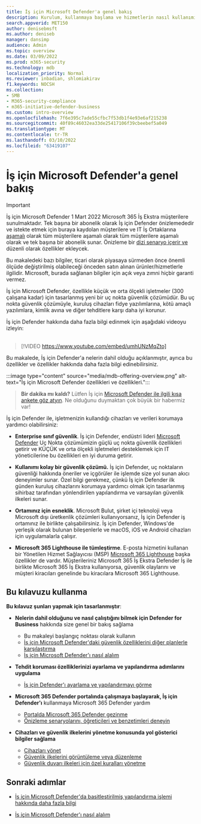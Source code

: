 ```yaml
---
title: İş için Microsoft Defender'a genel bakış
description: Kurulum, kullanmaya başlama ve hizmetlerin nasıl kullanımı da dahil olmak üzere İş için Microsoft Defender hakkında bilgi
search.appverid: MET150
author: denisebmsft
ms.author: deniseb
manager: dansimp
audience: Admin
ms.topic: overview
ms.date: 03/09/2022
ms.prod: m365-security
ms.technology: mdb
localization_priority: Normal
ms.reviewer: inbadian, shlomiakirav
f1.keywords: NOCSH
ms.collection:
- SMB
- M365-security-compliance
- m365-initiative-defender-business
ms.custom: intro-overview
ms.openlocfilehash: 7f6e395c7ade55cfbc7f53db1f4e93e6af215238
ms.sourcegitcommit: 40f89c46032ea33de25417106f39cbeebef5a049
ms.translationtype: MT
ms.contentlocale: tr-TR
ms.lasthandoff: 03/10/2022
ms.locfileid: "63419107"
---
```

# <a name="overview-of-microsoft-defender-for-business"></a>İş için Microsoft Defender'a genel bakış

> [!IMPORTANT]
> İş için Microsoft Defender 1 Mart 2022 Microsoft 365 İş Ekstra müşterilere sunulmaktadır. Tek başına bir abonelik olarak İş için Defender önizlemededir ve istekte etmek için buraya kaydolan müşterilere ve IT İş Ortaklarına [aşamalı](https://aka.ms/mdb-preview) olarak tüm müşterilere aşamalı olarak tüm müşterilere aşamalı olarak ve tek başına bir abonelik sunar. Önizleme bir [dizi senaryo içerir ve](mdb-tutorials.md#try-these-preview-scenarios) düzenli olarak özellikler ekleycek.
> 
> Bu makaledeki bazı bilgiler, ticari olarak piyasaya sürmeden önce önemli ölçüde değiştirilmiş olabileceği önceden satın alınan ürünler/hizmetlerle ilgilidir. Microsoft, burada sağlanan bilgiler için açık veya zımni hiçbir garanti vermez. 

İş için Microsoft Defender, özellikle küçük ve orta ölçekli işletmeler (300 çalışana kadar) için tasarlanmış yeni bir uç nokta güvenlik çözümüdür. Bu uç nokta güvenlik çözümüyle, kuruluş cihazları fidye yazılımlarına, kötü amaçlı yazılımlara, kimlik avına ve diğer tehditlere karşı daha iyi korunur. 

İş için Defender hakkında daha fazla bilgi edinmek için aşağıdaki videoyu izleyin: <br/><br/>

> [!VIDEO https://www.youtube.com/embed/umhUNzMqZto]

Bu makalede, İş için Defender'a nelerin dahil olduğu açıklanmıştır, ayrıca bu özellikler ve özellikler hakkında daha fazla bilgi edinebilirsiniz.

:::image type="content" source="media/mdb-offering-overview.png" alt-text="İş için Microsoft Defender özellikleri ve özellikleri.":::

>
> **Bir dakika mı kaldı?**
> Lütfen İş için <a href="https://microsoft.qualtrics.com/jfe/form/SV_0JPjTPHGEWTQr4y" target="_blank">Microsoft Defender ile ilgili kısa ankete göz atyın</a>. Ne olduğunu duymaktan çok büyük bir habermiz var!
>

İş için Defender ile, işletmenizin kullandığı cihazları ve verileri korumaya yardımcı olabilirsiniz:

- **Enterprise sınıf güvenlik**. İş için Defender, endüstri lideri [Microsoft Defender](../defender-endpoint/microsoft-defender-endpoint.md) Uç Nokta çözümümizin güçlü uç nokta güvenlik özellikleri getirir ve KÜÇÜK ve orta ölçekli işletmeleri desteklemek için IT yöneticilerine bu özellikleri en iyi duruma getirir.

- **Kullanımı kolay bir güvenlik çözümü.** İş için Defender, uç noktaların güvenliği hakkında öneriler ve içgörüler ile işlemde size yol sunan akıcı deneyimler sunar. Özel bilgi gerekmez, çünkü İş için Defender ilk günden kuruluş cihazlarını korumaya yardımcı olmak için tasarlanmış sihirbaz tarafından yönlendirilen yapılandırma ve varsayılan güvenlik ilkeleri sunar.

- **Ortamınız için esneklik**. Microsoft Bulut, şirket içi teknoloji veya Microsoft dışı üretkenlik çözümleri kullanıyorsanız, İş için Defender iş ortamınız ile birlikte çalışabilirsiniz. İş için Defender, Windows'de yerleşik olarak bulunan bileşenlerle ve macOS, iOS ve Android cihazları için uygulamalarla çalışır.

- **Microsoft 365 Lighthouse ile tümleştirme**. E-posta hizmetini kullanan bir Yönetilen Hizmet Sağlayıcısı (MSP) [Microsoft 365 Lighthouse](../../lighthouse/m365-lighthouse-overview.md) başka özellikler de vardır. Müşterileriniz Microsoft 365 İş Ekstra Defender İş ile birlikte Microsoft 365 İş Ekstra kullanıyorsa, güvenlik olaylarını ve müşteri kiracıları genelinde bu kiracılara Microsoft 365 Lighthouse.

## <a name="how-to-use-this-guide"></a>Bu kılavuzu kullanma

**Bu kılavuz şunları yapmak için tasarlanmıştır**:

- **Nelerin dahil olduğunu ve nasıl çalıştığını bilmek için Defender for Business** hakkında size genel bir bakış sağlama
   - Bu makaleyi başlangıç noktası olarak kullanın
   - [İş için Microsoft Defender'daki güvenlik özelliklerini diğer planlerle karşılaştırma](compare-mdb-m365-plans.md) 
   - [İş için Microsoft Defender'ı nasıl alalım](get-defender-business.md)

- **Tehdit koruması özelliklerinizi ayarlama ve yapılandırma adımlarını uygulama** 
   - [İş için Defender'ı ayarlama ve yapılandırmayı görme](mdb-setup-configuration.md)

- **Microsoft 365 Defender portalında çalışmaya başlayarak, İş için Defender'ı** kullanmaya Microsoft 365 Defender yardım 
   - [Portalda Microsoft 365 Defender gezinme](mdb-get-started.md)
   - [Önizleme senaryolarını, öğreticileri ve benzetimleri deneyin](mdb-tutorials.md)

- **Cihazları ve güvenlik ilkelerini yönetme konusunda yol gösterici bilgiler sağlama**
   - [Cihazları yönet](mdb-manage-devices.md)
   - [Güvenlik ilkelerini görüntüleme veya düzenleme](mdb-view-edit-policies.md)
   - [Güvenlik duvarı ilkeleri için özel kuralları yönetme](mdb-custom-rules-firewall.md)  

## <a name="next-steps"></a>Sonraki adımlar

- [İş için Microsoft Defender'da basitleştirilmiş yapılandırma işlemi hakkında daha fazla bilgi](mdb-simplified-configuration.md)

- [İş için Microsoft Defender'ı nasıl alalım](get-defender-business.md)